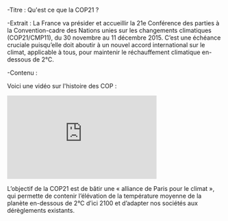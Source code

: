 -Titre :
Qu'est ce que la COP21 ?

-Extrait :
La France va présider et accueillir la 21e Conférence des parties à la Convention-cadre des Nations unies sur les changements climatiques (COP21/CMP11), du 30 novembre au 11 décembre 2015. C’est une échéance cruciale puisqu’elle doit aboutir à un nouvel accord international sur le climat, applicable à tous, pour maintenir le réchauffement climatique en-dessous de 2°C.

-Contenu :

Voici une vidéo sur l'histoire des COP :

<iframe width="349" height="195" src="https://www.youtube.com/embed/HlJR7xVAnAU" frameborder="0" allowfullscreen></iframe>


L’objectif de la COP21 est de bâtir une « alliance de Paris pour le climat », qui permette de contenir l’élévation de la température moyenne de la planète en-dessous de 2°C d’ici 2100 et d’adapter nos sociétés aux dérèglements existants.
